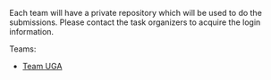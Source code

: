 Each team will have a private repository which will be used to do the submissions. Please contact the task organizers to acquire the login information.

Teams:
- [Team UGA](https://github.com/clef-longeval/team-UGA)
